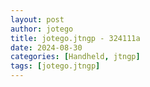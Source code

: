 ```yaml
---
layout: post
author: jotego
title: jotego.jtngp - 324111a
date: 2024-08-30
categories: [Handheld, jtngp]
tags: [jotego.jtngp]
---
```


